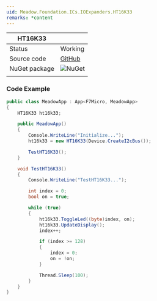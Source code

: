 ```yaml
---
uid: Meadow.Foundation.ICs.IOExpanders.HT16K33
remarks: *content
---
```


| HT16K33       |             |
|---------------|-------------|
| Status        | Working     |
| Source code   | [GitHub](https://github.com/WildernessLabs/Meadow.Foundation/tree/master/Source/Meadow.Foundation.Peripherals/ICs.IOExpanders.HT16K33) |
| NuGet package | ![NuGet](https://img.shields.io/nuget/v/Meadow.Foundation.ICs.IOExpanders.HT16K33.svg?label=NuGet) |
| | |

### Code Example

```csharp
public class MeadowApp : App<F7Micro, MeadowApp>
{
    HT16K33 ht16k33;

    public MeadowApp()
    {
        Console.WriteLine("Initialize...");
        ht16k33 = new HT16K33(Device.CreateI2cBus());

        TestHT16K33();
    }

    void TestHT16K33() 
    {
        Console.WriteLine("TestHT16K33...");

        int index = 0;
        bool on = true;

        while (true)
        {
            ht16k33.ToggleLed((byte)index, on);
            ht16k33.UpdateDisplay();
            index++;

            if (index >= 128)
            {
                index = 0;
                on = !on;
            }

            Thread.Sleep(100);
        }
    }
}
```